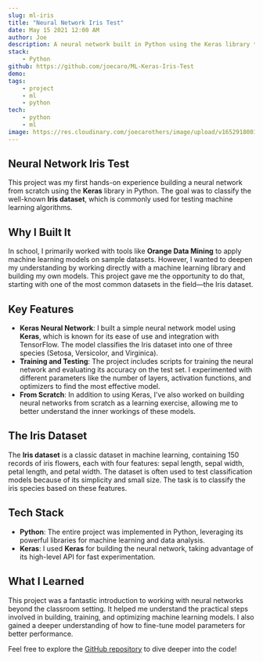 ```yaml
---
slug: ml-iris
title: "Neural Network Iris Test"
date: May 15 2021 12:00 AM
author: Joe
description: A neural network built in Python using the Keras library to classify the Iris dataset.
stack:
    - Python
github: https://github.com/joecaro/ML-Keras-Iris-Test
demo:
tags:
    - project
    - ml
    - python
tech:
    - python
    - ml
image: https://res.cloudinary.com/joecarothers/image/upload/v1652918001/misc/Projects/ML-Iris-mockup_qbca8e_f5oi2j.png
---
```


## Neural Network Iris Test

This project was my first hands-on experience building a neural network from scratch using the **Keras** library in Python. The goal was to classify the well-known **Iris dataset**, which is commonly used for testing machine learning algorithms.

## Why I Built It

In school, I primarily worked with tools like **Orange Data Mining** to apply machine learning models on sample datasets. However, I wanted to deepen my understanding by working directly with a machine learning library and building my own models. This project gave me the opportunity to do that, starting with one of the most common datasets in the field—the Iris dataset.

## Key Features

- **Keras Neural Network**: I built a simple neural network model using **Keras**, which is known for its ease of use and integration with TensorFlow. The model classifies the Iris dataset into one of three species (Setosa, Versicolor, and Virginica).
- **Training and Testing**: The project includes scripts for training the neural network and evaluating its accuracy on the test set. I experimented with different parameters like the number of layers, activation functions, and optimizers to find the most effective model.
- **From Scratch**: In addition to using Keras, I’ve also worked on building neural networks from scratch as a learning exercise, allowing me to better understand the inner workings of these models.

## The Iris Dataset

The **Iris dataset** is a classic dataset in machine learning, containing 150 records of iris flowers, each with four features: sepal length, sepal width, petal length, and petal width. The dataset is often used to test classification models because of its simplicity and small size. The task is to classify the iris species based on these features.

## Tech Stack

- **Python**: The entire project was implemented in Python, leveraging its powerful libraries for machine learning and data analysis.
- **Keras**: I used **Keras** for building the neural network, taking advantage of its high-level API for fast experimentation.

## What I Learned

This project was a fantastic introduction to working with neural networks beyond the classroom setting. It helped me understand the practical steps involved in building, training, and optimizing machine learning models. I also gained a deeper understanding of how to fine-tune model parameters for better performance.

Feel free to explore the [GitHub repository](https://github.com/joecaro/ML-Keras-Iris-Test) to dive deeper into the code!
